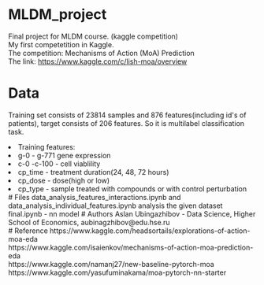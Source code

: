 # MLDM_project
Final project for MLDM course. (kaggle competition) <br/>
My first competetition in Kaggle.<br/> 
The competition: Mechanisms of Action (MoA) Prediction <br/>
The link: https://www.kaggle.com/c/lish-moa/overview
# Data
Training set consists of 23814 samples and 876 features(including id's of patients), target consists of 206 features. So it is multilabel classification task. <br/>
<li>Training features:</li> 
<li> g-0 - g-771 gene expression</li>
<li>c-0 -c-100 - cell viablility </li>
<li>cp_time - treatment duration(24, 48, 72 hours) </li>
<li>cp_dose - dose(high or low)</li>
<li>cp_type - sample treated with compounds or with control perturbation</li>
# Files
data_analysis_features_interactions.ipynb and data_analysis_individual_features.ipynb analysis the given dataset </br>
final.ipynb - nn model
# Authors
Aslan Ubingazhibov - Data Science, Higher School of Economics, aubinagzhibov@edu.hse.ru <br/>
# Reference
https://www.kaggle.com/headsortails/explorations-of-action-moa-eda <br/>
https://www.kaggle.com/isaienkov/mechanisms-of-action-moa-prediction-eda <br/>
https://www.kaggle.com/namanj27/new-baseline-pytorch-moa <br/>
https://www.kaggle.com/yasufuminakama/moa-pytorch-nn-starter <br/>
